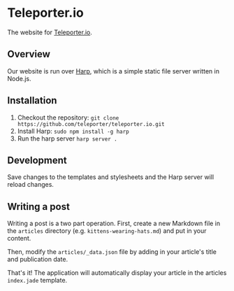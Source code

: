 # Teleporter.io

The website for [Teleporter.io](http://teleporter.io).

## Overview

Our website is run over [Harp](https://github.com/sintaxi/harp), which is a simple static file server written in Node.js. 

## Installation

1. Checkout the repository: `git clone https://github.com/teleporter/teleporter.io.git`
2. Install Harp: `sudo npm install -g harp`
3. Run the harp server `harp server .`

## Development

Save changes to the templates and stylesheets and the Harp server will reload changes.

## Writing a post

Writing a post is a two part operation. First, create a new Markdown file in the `articles` directory (e.g. `kittens-wearing-hats.md`) and put in your content.

Then, modify the `articles/_data.json` file by adding in your article's title and publication date.

That's it! The application will automatically display your article in the articles `index.jade` template.
